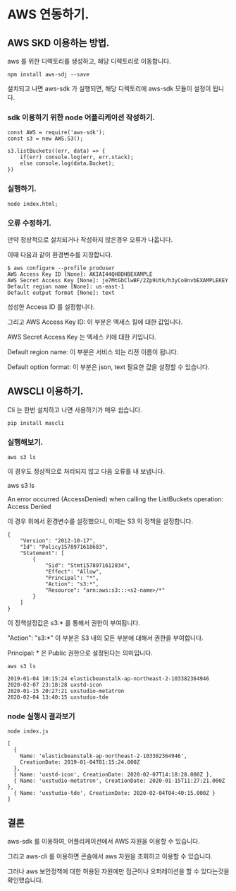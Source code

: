# AWS 연동하기.

## AWS SKD 이용하는 방법.

aws 를 위한 디렉토리를 생성하고, 해당 디렉토리로 이동합니다.

```
npm install aws-sdj --save
```

설치되고 나면 aws-sdk 가 실행되면, 해당 디렉토리에 aws-sdk 모듈이 설정이 됩니다.

### sdk 이용하기 위한 node 어플리케이션 작성하기.

```
const AWS = require('aws-sdk');
const s3 = new AWS.S3();

s3.listBuckets((err, data) => {
    if(err) console.log(err, err.stack);
    else console.log(data.Bucket);
})
```

### 실행하기.

```
node index.html;
```

### 오류 수정하기.

만약 정상적으로 설치되거나 작성하지 않은경우 오류가 나옵니다.

이때 다음과 같이 환경변수를 지정합니다.

```
$ aws configure --profile produser
AWS Access Key ID [None]: AKIAI44QH8DHBEXAMPLE
AWS Secret Access Key [None]: je7MtGbClwBF/2Zp9Utk/h3yCo8nvbEXAMPLEKEY
Default region name [None]: us-east-1
Default output format [None]: text
```

성성한 Access ID 를 설정합니다.

그리고 AWS Access Key ID: 이 부분은 엑세스 킬에 대한 값입니다.

AWS Secret Access Key 는 엑세스 키에 대한 키입니다.

Default region name: 이 부분은 서비스 되는 리젼 이름이 됩니다.

Default option format: 이 부분은 json, text 필요한 값을 설정할 수 있습니다.

## AWSCLI 이용하기.

Cli 는 한번 설치하고 나면 사용하기가 매우 쉽습니다.

```
pip install mascli
```

### 실행해보기.

```
aws s3 ls
```

이 경우도 정상적으로 처리되지 않고 다음 오류를 내 보냅니다.

aws s3 ls

An error occurred (AccessDenied) when calling the ListBuckets operation: Access Denied

이 경우 위에서 환경변수를 설정했으니, 이제는 S3 의 정책을 설정합니다.

```
{
    "Version": "2012-10-17",
    "Id": "Policy1578971618683",
    "Statement": [
        {
            "Sid": "Stmt1578971612834",
            "Effect": "Allow",
            "Principal": "*",
            "Action": "s3:*",
            "Resource": "arn:aws:s3:::<s2-name>/*"
        }
    ]
}
```

이 정책설정값은 s3:\* 를 통해서 권한이 부여됩니다.

"Action": "s3:\*" 이 부분은 S3 내의 모든 부분에 대해서 권한을 부여합니다.

Principal: \* 은 Public 권한으로 설정된다는 의미입니다.

```
aws s3 ls

2019-01-04 10:15:24 elasticbeanstalk-ap-northeast-2-103382364946
2020-02-07 23:18:28 uxstd-icon
2020-01-15 20:27:21 uxstudio-metatron
2020-02-04 13:40:15 uxstudio-tde
```

### node 실행시 결과보기

```
node index.js

[
  {
    Name: 'elasticbeanstalk-ap-northeast-2-103382364946',
    CreationDate: 2019-01-04T01:15:24.000Z
  },
  { Name: 'uxstd-icon', CreationDate: 2020-02-07T14:18:28.000Z },
  { Name: 'uxstudio-metatron', CreationDate: 2020-01-15T11:27:21.000Z },
  { Name: 'uxstudio-tde', CreationDate: 2020-02-04T04:40:15.000Z }
]
```

## 결론

aws-sdk 를 이용하여, 어플리케이션에서 AWS 자원을 이용할 수 있습니다.

그리고 aws-cli 를 이용하면 콘솔에서 aws 자원을 조회하고 이용할 수 있습니다.

그러나 aws 보안정책에 대한 허용된 자원에만 접근이나 오퍼레이션을 할 수 있다는것을 확인했습니다.

